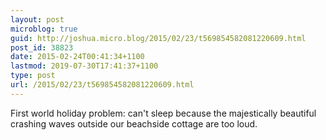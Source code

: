 ```yaml
---
layout: post
microblog: true
guid: http://joshua.micro.blog/2015/02/23/t569854582081220609.html
post_id: 38823
date: 2015-02-24T00:41:34+1100
lastmod: 2019-07-30T17:41:37+1100
type: post
url: /2015/02/23/t569854582081220609.html
---
```

First world holiday problem: can't sleep because the majestically beautiful crashing waves outside our beachside cottage are too loud.
